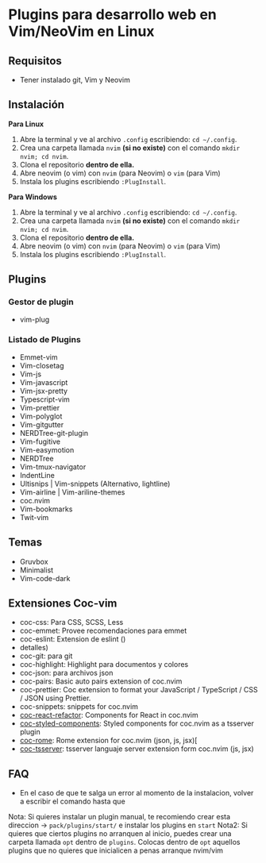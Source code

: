 # Plugins para desarrollo web en Vim/NeoVim en Linux

## Requisitos

- Tener instalado git, Vim y Neovim

## Instalación

**Para Linux**
1. Abre la terminal y ve al archivo `.config` escribiendo: `cd ~/.config`.
2. Crea una carpeta llamada `nvim` **(si no existe)** con el comando `mkdir nvim; cd nvim`.
3. Clona el repositorio **dentro de ella.**
4. Abre neovim (o vim) con `nvim` (para Neovim) o `vim` (para Vim)
5. Instala los plugins escribiendo `:PlugInstall`.

**Para Windows**
1. Abre la terminal y ve al archivo `.config` escribiendo: `cd ~/.config`.
2. Crea una carpeta llamada `nvim` **(si no existe)** con el comando `mkdir nvim; cd nvim`.
3. Clona el repositorio **dentro de ella.**
4. Abre neovim (o vim) con `nvim` (para Neovim) o `vim` (para Vim)
5. Instala los plugins escribiendo `:PlugInstall`.

## Plugins

### Gestor de plugin

- vim-plug

### Listado de Plugins

- Emmet-vim
- Vim-closetag
- Vim-js
- Vim-javascript
- Vim-jsx-pretty
- Typescript-vim
- Vim-prettier
- Vim-polyglot
- Vim-gitgutter
- NERDTree-git-plugin
- Vim-fugitive
- Vim-easymotion
- NERDTree
- Vim-tmux-navigator
- IndentLine
- Ultisnips | Vim-snippets (Alternativo, lightline)
- Vim-airline | Vim-ariline-themes
- coc.nvim
- Vim-bookmarks
- Twit-vim

## Temas

- Gruvbox
- Minimalist
- Vim-code-dark

## Extensiones Coc-vim

- coc-css: Para CSS, SCSS, Less
- coc-emmet: Provee recomendaciones para emmet
- coc-eslint: Extension de eslint ()
- detalles)
- coc-git: para git
- coc-highlight: Highlight para documentos y colores
- coc-json: para archivos json
- coc-pairs: Basic auto pairs extension of coc.nvim
- coc-prettier: Coc extension to format your JavaScript / TypeScript / CSS / JSON using Prettier.
- coc-snippets: snippets for coc.nvim
- [coc-react-refactor](https://github.com/fannheyward/coc-react-refactor): Components for React in coc.nvim
- [coc-styled-components](https://github.com/fannheyward/coc-styled-components): Styled components for coc.nvim as a tsserver plugin
- [coc-rome](https://github.com/fannheyward/coc-rome): Rome extension for coc.nvim (json, js, jsx)[
- [coc-tsserver](https://github.com/neoclide/coc-tserver): tsserver languaje server extension form coc.nvim (js, jsx)

## FAQ

- En el caso de que te salga un error al momento de la instalacion, volver a escribir el comando hasta que

Nota: Si quieres instalar un plugin manual, te recomiendo crear esta direccion -> `pack/plugins/start/` e instalar los plugins en `start`
Nota2: Si quieres que ciertos plugins no arranquen al inicio, puedes crear una carpeta llamada `opt` dentro de `plugins`. Colocas dentro de `opt` aquellos plugins que no quieres que inicialicen a penas arranque nvim/vim
